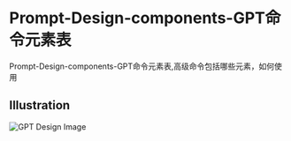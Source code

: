 Prompt-Design-components-GPT命令元素表
===

Prompt-Design-components-GPT命令元素表,高级命令包括哪些元素，如何使用

## Illustration

![GPT Design Image](../assets/imgs/gpt-design.png)
